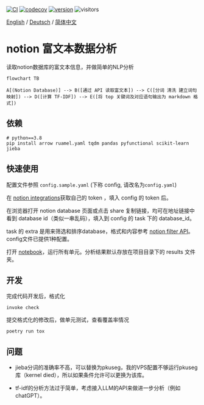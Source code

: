[![CI](https://github.com/dario-github/notion_rich_text_analysis/actions/workflows/main.yml/badge.svg)](https://github.com/dario-github/notion_rich_text_analysis/actions/workflows/main.yml)
[![codecov](https://codecov.io/gh/dario-github/notion_rich_text_analysis/branch/main/graph/badge.svg?token=ehzYhousD3)](https://codecov.io/gh/dario-github/notion_rich_text_analysis)
[![version](https://img.shields.io/badge/version-1.0.1-green.svg?maxAge=259200)](#)
![visitors](https://visitor-badge.glitch.me/badge?page_id=dario-github.notion_rich_text_analysis&left_color=gray&right_color=green)

[English](./README.md) / [Deutsch](./README.de.md) / [简体中文](./README.zh.md) 

# notion 富文本数据分析

读取notion数据库的富文本信息，并做简单的NLP分析

```mermaid
flowchart TB

A[(Notion Database)] --> B([通过 API 读取富文本]) --> C([分词 清洗 建立词句映射]) --> D([计算 TF-IDF]) --> E([将 top 关键词及对应语句输出为 markdown 格式])
```

## 依赖

```shell
# python==3.8
pip install arrow ruamel.yaml tqdm pandas pyfunctional scikit-learn jieba
```

## 快速使用

配置文件参照 `config.sample.yaml` (下称 config, 请改名为`config.yaml`)

在 [notion integrations](https://www.notion.so/my-integrations/)获取自己的 token ，填入 config 的 token 后。

在浏览器打开 notion database 页面或点击 share 复制链接，均可在地址链接中看到 database id（类似一串乱码），填入到 config 的 task 下的 database_id。

task 的 extra 是用来筛选和排序database，格式和内容参考 [notion filter API](https://developers.notion.com/reference/post-database-query-filter#property-filter-object)。config文件已提供1种配置。

打开 [notebook](./notion_text_analysis.ipynb)，运行所有单元。分析结果默认存放在项目目录下的 results 文件夹。

## 开发

完成代码开发后，格式化
```shell
invoke check
```

提交格式化的修改后，做单元测试，查看覆盖率情况
```shell
poetry run tox
```

## 问题

- jieba分词的准确率不高，可以替换为pkuseg，我的VPS配置不够运行pkuseg库（kernel died），所以如果条件允许可以更换为该库。

- tf-idf的分析方法过于简单，考虑接入LLM的API来做进一步分析（例如chatGPT）。